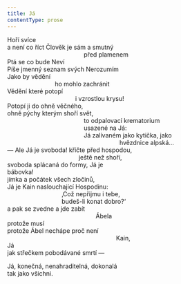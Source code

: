 ```yaml
---
title: Já
contentType: prose
---
```


<section>

Hoří svíce  
a není co říct Člověk je sám a smutný  
                                             před plamenem  
Ptá se co bude Neví  
Píše jmenný seznam svých Nerozumím  
Jako by vědění  
                            ho mohlo zachránit  
Vědění které potopí  
                                        i vzrostlou krysu!  
Potopí ji do ohně věčného,  
ohně pýchy kterým shoří svět,  
                                             to odpalovací krematorium  
                                             usazené na Já:  
                                             Já zalívaném jako kytička, jako  
                                                                  hvězdnice alpská…  
— Ale Já je svoboda! křičte před hospodou,  
                                          ještě než shoří,  
svoboda splácaná do formy, Já je  
bábovka!  
jímka a počátek všech zločinů,  
Já je Kain naslouchající Hospodinu:  
                                ‚Což nepřijmu i tebe,  
                                budeš-li konat dobro?‘  
a pak se zvedne a jde zabít  
                                                    Ábela  
protože musí  
protože Ábel nechápe proč není  
                                                                Kain,  
Já  
jak střečkem pobodávané smrtí —

Já, konečná, nenahraditelná, dokonalá  
tak jako všichni.

</section>

